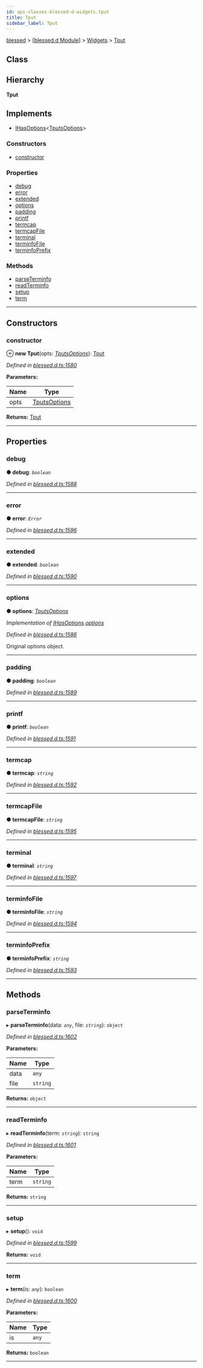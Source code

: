 ```yaml
---
id: api-classes-blessed-d-widgets.tput
title: Tput
sidebar_label: Tput
---
```


[blessed](api-readme.md) > [[blessed.d Module]](api-modules-blessed-d-module.md) > [Widgets](api-modules-blessed-d-widgets.md) > [Tput](api-classes-blessed-d-widgets.tput.md)

## Class

## Hierarchy

**Tput**

## Implements

* [IHasOptions](api-interfaces-blessed-d-widgets.ihasoptions.md)<[TputsOptions](api-interfaces-blessed-d-widgets.tputsoptions.md)>

### Constructors

* [constructor](api-classes-blessed-d-widgets.tput.md#constructor)

### Properties

* [debug](api-classes-blessed-d-widgets.tput.md#debug)
* [error](api-classes-blessed-d-widgets.tput.md#error)
* [extended](api-classes-blessed-d-widgets.tput.md#extended)
* [options](api-classes-blessed-d-widgets.tput.md#options)
* [padding](api-classes-blessed-d-widgets.tput.md#padding)
* [printf](api-classes-blessed-d-widgets.tput.md#printf)
* [termcap](api-classes-blessed-d-widgets.tput.md#termcap)
* [termcapFile](api-classes-blessed-d-widgets.tput.md#termcapfile)
* [terminal](api-classes-blessed-d-widgets.tput.md#terminal)
* [terminfoFile](api-classes-blessed-d-widgets.tput.md#terminfofile)
* [terminfoPrefix](api-classes-blessed-d-widgets.tput.md#terminfoprefix)

### Methods

* [parseTerminfo](api-classes-blessed-d-widgets.tput.md#parseterminfo)
* [readTerminfo](api-classes-blessed-d-widgets.tput.md#readterminfo)
* [setup](api-classes-blessed-d-widgets.tput.md#setup)
* [term](api-classes-blessed-d-widgets.tput.md#term)

---

## Constructors

<a id="constructor"></a>

###  constructor

⊕ **new Tput**(opts: *[TputsOptions](api-interfaces-blessed-d-widgets.tputsoptions.md)*): [Tput](api-classes-blessed-d-widgets.tput.md)

*Defined in [blessed.d.ts:1580](https://github.com/cancerberoSgx/accursed/blob/7a42e78/src/declarations/blessed.d.ts#L1580)*

**Parameters:**

| Name | Type |
| ------ | ------ |
| opts | [TputsOptions](api-interfaces-blessed-d-widgets.tputsoptions.md) |

**Returns:** [Tput](api-classes-blessed-d-widgets.tput.md)

___

## Properties

<a id="debug"></a>

###  debug

**● debug**: *`boolean`*

*Defined in [blessed.d.ts:1588](https://github.com/cancerberoSgx/accursed/blob/7a42e78/src/declarations/blessed.d.ts#L1588)*

___
<a id="error"></a>

###  error

**● error**: *`Error`*

*Defined in [blessed.d.ts:1596](https://github.com/cancerberoSgx/accursed/blob/7a42e78/src/declarations/blessed.d.ts#L1596)*

___
<a id="extended"></a>

###  extended

**● extended**: *`boolean`*

*Defined in [blessed.d.ts:1590](https://github.com/cancerberoSgx/accursed/blob/7a42e78/src/declarations/blessed.d.ts#L1590)*

___
<a id="options"></a>

###  options

**● options**: *[TputsOptions](api-interfaces-blessed-d-widgets.tputsoptions.md)*

*Implementation of [IHasOptions](api-interfaces-blessed-d-widgets.ihasoptions.md).[options](api-interfaces-blessed-d-widgets.ihasoptions.md#options)*

*Defined in [blessed.d.ts:1586](https://github.com/cancerberoSgx/accursed/blob/7a42e78/src/declarations/blessed.d.ts#L1586)*

Original options object.

___
<a id="padding"></a>

###  padding

**● padding**: *`boolean`*

*Defined in [blessed.d.ts:1589](https://github.com/cancerberoSgx/accursed/blob/7a42e78/src/declarations/blessed.d.ts#L1589)*

___
<a id="printf"></a>

###  printf

**● printf**: *`boolean`*

*Defined in [blessed.d.ts:1591](https://github.com/cancerberoSgx/accursed/blob/7a42e78/src/declarations/blessed.d.ts#L1591)*

___
<a id="termcap"></a>

###  termcap

**● termcap**: *`string`*

*Defined in [blessed.d.ts:1592](https://github.com/cancerberoSgx/accursed/blob/7a42e78/src/declarations/blessed.d.ts#L1592)*

___
<a id="termcapfile"></a>

###  termcapFile

**● termcapFile**: *`string`*

*Defined in [blessed.d.ts:1595](https://github.com/cancerberoSgx/accursed/blob/7a42e78/src/declarations/blessed.d.ts#L1595)*

___
<a id="terminal"></a>

###  terminal

**● terminal**: *`string`*

*Defined in [blessed.d.ts:1597](https://github.com/cancerberoSgx/accursed/blob/7a42e78/src/declarations/blessed.d.ts#L1597)*

___
<a id="terminfofile"></a>

###  terminfoFile

**● terminfoFile**: *`string`*

*Defined in [blessed.d.ts:1594](https://github.com/cancerberoSgx/accursed/blob/7a42e78/src/declarations/blessed.d.ts#L1594)*

___
<a id="terminfoprefix"></a>

###  terminfoPrefix

**● terminfoPrefix**: *`string`*

*Defined in [blessed.d.ts:1593](https://github.com/cancerberoSgx/accursed/blob/7a42e78/src/declarations/blessed.d.ts#L1593)*

___

## Methods

<a id="parseterminfo"></a>

###  parseTerminfo

▸ **parseTerminfo**(data: *`any`*, file: *`string`*): `object`

*Defined in [blessed.d.ts:1602](https://github.com/cancerberoSgx/accursed/blob/7a42e78/src/declarations/blessed.d.ts#L1602)*

**Parameters:**

| Name | Type |
| ------ | ------ |
| data | `any` |
| file | `string` |

**Returns:** `object`

___
<a id="readterminfo"></a>

###  readTerminfo

▸ **readTerminfo**(term: *`string`*): `string`

*Defined in [blessed.d.ts:1601](https://github.com/cancerberoSgx/accursed/blob/7a42e78/src/declarations/blessed.d.ts#L1601)*

**Parameters:**

| Name | Type |
| ------ | ------ |
| term | `string` |

**Returns:** `string`

___
<a id="setup"></a>

###  setup

▸ **setup**(): `void`

*Defined in [blessed.d.ts:1599](https://github.com/cancerberoSgx/accursed/blob/7a42e78/src/declarations/blessed.d.ts#L1599)*

**Returns:** `void`

___
<a id="term"></a>

###  term

▸ **term**(is: *`any`*): `boolean`

*Defined in [blessed.d.ts:1600](https://github.com/cancerberoSgx/accursed/blob/7a42e78/src/declarations/blessed.d.ts#L1600)*

**Parameters:**

| Name | Type |
| ------ | ------ |
| is | `any` |

**Returns:** `boolean`

___


